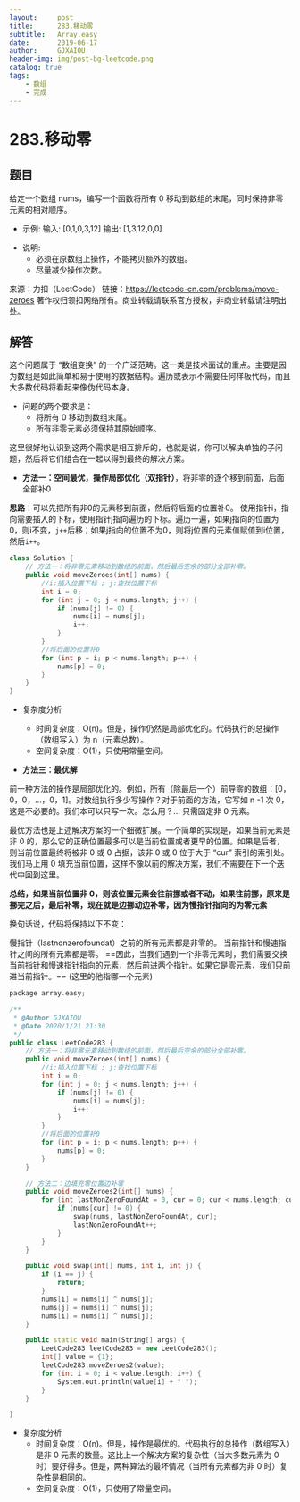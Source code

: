 ```yaml
---
layout:     post
title:      283.移动零
subtitle:   Array.easy
date:       2019-06-17
author:     GJXAIOU
header-img: img/post-bg-leetcode.png
catalog: true
tags:
    - 数组
    - 完成
---
```



# 283.移动零

## 题目


给定一个数组 nums，编写一个函数将所有 0 移动到数组的末尾，同时保持非零元素的相对顺序。

- 示例:
输入: [0,1,0,3,12]
输出: [1,3,12,0,0]

* 说明:
  * 必须在原数组上操作，不能拷贝额外的数组。
  * 尽量减少操作次数。

来源：力扣（LeetCode）
链接：https://leetcode-cn.com/problems/move-zeroes
著作权归领扣网络所有。商业转载请联系官方授权，非商业转载请注明出处。



## 解答

这个问题属于 “数组变换” 的一个广泛范畴。这一类是技术面试的重点。主要是因为数组是如此简单和易于使用的数据结构。遍历或表示不需要任何样板代码，而且大多数代码将看起来像伪代码本身。

- 问题的两个要求是：
  - 将所有 0 移动到数组末尾。
  - 所有非零元素必须保持其原始顺序。
  

这里很好地认识到这两个需求是相互排斥的，也就是说，你可以解决单独的子问题，然后将它们组合在一起以得到最终的解决方案。



- **方法一：空间最优，操作局部优化（双指针）**，将非零的逐个移到前面，后面全部补0

**思路**：可以先把所有非0的元素移到前面，然后将后面的位置补0。 使用指针i，指向需要插入的下标，使用指针j指向遍历的下标。遍历一遍，如果j指向的位置为0，则i不变，`j++`后移；如果j指向的位置不为0，则将j位置的元素值赋值到i位置，然后`i++`。

```cpp
class Solution {
    // 方法一：将非零元素移动到数组的前面，然后最后空余的部分全部补零。
    public void moveZeroes(int[] nums) {
        //i:插入位置下标 ; j:查找位置下标
        int i = 0;
        for (int j = 0; j < nums.length; j++) {
            if (nums[j] != 0) {
                nums[i] = nums[j];
                i++;
            }
        }
        //将后面的位置补0
        for (int p = i; p < nums.length; p++) {
            nums[p] = 0;
        }
    }
}
```

- 复杂度分析

  * 时间复杂度：O(n)。但是，操作仍然是局部优化的。代码执行的总操作（数组写入）为 n（元素总数）。
  * 空间复杂度：O(1)，只使用常量空间。



- **方法三：最优解**

前一种方法的操作是局部优化的。例如，所有（除最后一个）前导零的数组：[0，0，0，…，0，1]。对数组执行多少写操作？对于前面的方法，它写如 n -1 次 0，这是不必要的。我们本可以只写一次。怎么用？… 只需固定非 0 元素。

最优方法也是上述解决方案的一个细微扩展。一个简单的实现是，如果当前元素是非 0 的，那么它的正确位置最多可以是当前位置或者更早的位置。如果是后者，则当前位置最终将被非 0 或 0 占据，该非 0 或 0 位于大于 “cur” 索引的索引处。我们马上用 0 填充当前位置，这样不像以前的解决方案，我们不需要在下一个迭代中回到这里。

**总结，如果当前位置非 0，则该位置元素会往前挪或者不动，如果往前挪，原来是挪完之后，最后补零，现在就是边挪动边补零，因为慢指针指向的为零元素**

换句话说，代码将保持以下不变：

慢指针（lastnonzerofoundat）之前的所有元素都是非零的。
当前指针和慢速指针之间的所有元素都是零。
==因此，当我们遇到一个非零元素时，我们需要交换当前指针和慢速指针指向的元素，然后前进两个指针。如果它是零元素，我们只前进当前指针。== (这里的他指哪一个元素)
```cpp
package array.easy;

/**
 * @Author GJXAIOU
 * @Date 2020/1/21 21:30
 */
public class LeetCode283 {
    // 方法一：将非零元素移动到数组的前面，然后最后空余的部分全部补零。
    public void moveZeroes(int[] nums) {
        //i:插入位置下标 ; j:查找位置下标
        int i = 0;
        for (int j = 0; j < nums.length; j++) {
            if (nums[j] != 0) {
                nums[i] = nums[j];
                i++;
            }
        }
        //将后面的位置补0
        for (int p = i; p < nums.length; p++) {
            nums[p] = 0;
        }
    }

    // 方法二：边填充零位置边补零
    public void moveZeroes2(int[] nums) {
        for (int lastNonZeroFoundAt = 0, cur = 0; cur < nums.length; cur++) {
            if (nums[cur] != 0) {
                swap(nums, lastNonZeroFoundAt, cur);
                lastNonZeroFoundAt++;
            }
        }
    }

    public void swap(int[] nums, int i, int j) {
        if (i == j) {
            return;
        }
        nums[i] = nums[i] ^ nums[j];
        nums[j] = nums[i] ^ nums[j];
        nums[i] = nums[i] ^ nums[j];
    }

    public static void main(String[] args) {
        LeetCode283 leetCode283 = new LeetCode283();
        int[] value = {1};
        leetCode283.moveZeroes2(value);
        for (int i = 0; i < value.length; i++) {
            System.out.println(value[i] + " ");
        }
    }

}

```

- 复杂度分析
  - 时间复杂度：O(n)。但是，操作是最优的。代码执行的总操作（数组写入）是非 0 元素的数量。这比上一个解决方案的复杂性（当大多数元素为 0 时）要好得多。但是，两种算法的最坏情况（当所有元素都为非 0 时）复杂性是相同的。
  - 空间复杂度：O(1)，只使用了常量空间。


